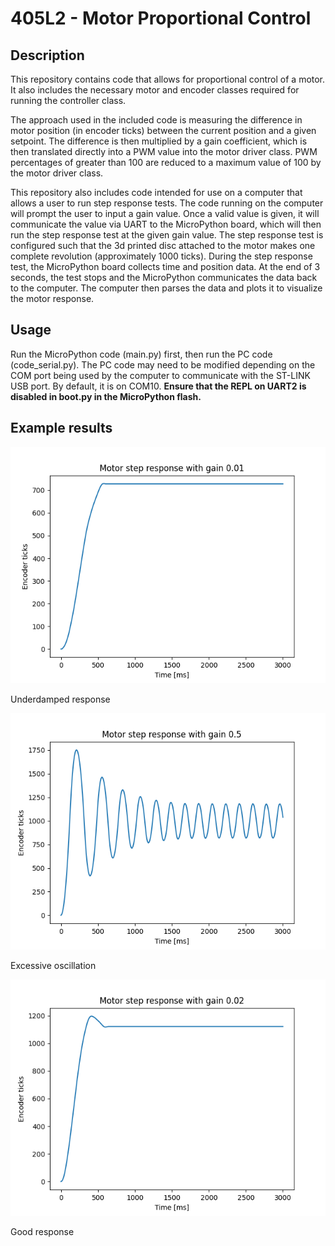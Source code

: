 # 405L2 - Motor Proportional Control
## Description

This repository contains code that allows for proportional control of a motor. It also includes the necessary motor and encoder classes required for running the controller class.

The approach used in the included code is measuring the difference in motor position (in encoder ticks) between the current position and a given setpoint. The difference is then multiplied by a gain coefficient, which is then translated directly into a PWM value into the motor driver class. PWM percentages of greater than 100 are reduced to a maximum value of 100 by the motor driver class.

This repository also includes code intended for use on a computer that allows a user to run step response tests. The code running on the computer will prompt the user to input a gain value. Once a valid value is given, it will communicate the value via UART to the MicroPython board, which will then run the step response test at the given gain value. The step response test is configured such that the 3d printed disc attached to the motor makes one complete revolution (approximately 1000 ticks). During the step response test, the MicroPython board collects time and position data. At the end of 3 seconds, the test stops and the MicroPython communicates the data back to the computer. The computer then parses the data and plots it to visualize the motor response.

## Usage

Run the MicroPython code (main.py) first, then run the PC code (code_serial.py). The PC code may need to be modified depending on the COM port being used by the computer to communicate with the ST-LINK USB port. By default, it is on COM10. **Ensure that the REPL on UART2 is disabled in boot.py in the MicroPython flash.**

## Example results

![Underdamped response](gain_underdamped.png)

Underdamped response

![Excessive oscillation](gain_excessive.png)

Excessive oscillation

![Good response](gain_good.png)

Good response
